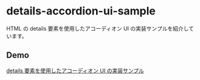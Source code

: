 # details-accordion-ui-sample

HTML の details 要素を使用したアコーディオン UI の実装サンプルを紹介しています。

## Demo

[details 要素を使用したアコーディオン UI の実装サンプル](https://burnworks.github.io/details-accordion-ui-sample/)
